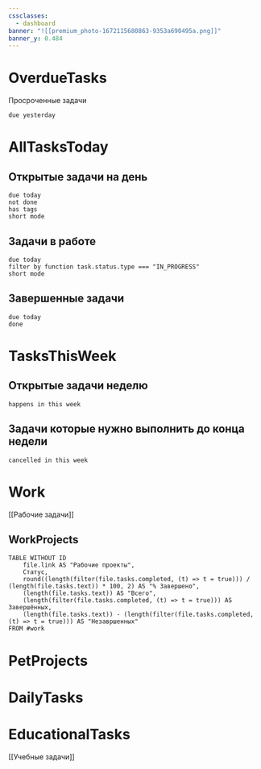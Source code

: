 ```yaml
---
cssclasses:
  - dashboard
banner: "![[premium_photo-1672115680863-9353a690495a.png]]"
banner_y: 0.484
---
```

# OverdueTasks
Просроченные задачи
```tasks
due yesterday
```

# AllTasksToday


## Открытые задачи на день
```tasks
due today
not done
has tags
short mode
```
## Задачи в работе
```tasks
due today
filter by function task.status.type === "IN_PROGRESS"
short mode
```
## Завершенные задачи
```tasks
due today
done
```

# TasksThisWeek
## Открытые задачи неделю
```tasks
happens in this week
```
## Задачи которые нужно выполнить до конца недели
```tasks
cancelled in this week
```
# Work
[[Рабочие задачи]]


## WorkProjects
```dataview
TABLE WITHOUT ID
	file.link AS "Рабочие проекты",
	Статус,
	round((length(filter(file.tasks.completed, (t) => t = true))) / (length(file.tasks.text)) * 100, 2) AS "% Завершено",
	(length(file.tasks.text)) AS "Всего",
	(length(filter(file.tasks.completed, (t) => t = true))) AS Завершённых,
	(length(file.tasks.text)) - (length(filter(file.tasks.completed, (t) => t = true))) AS "Незавршенных"
FROM #work
```

# PetProjects



# DailyTasks



# EducationalTasks
[[Учебные задачи]]